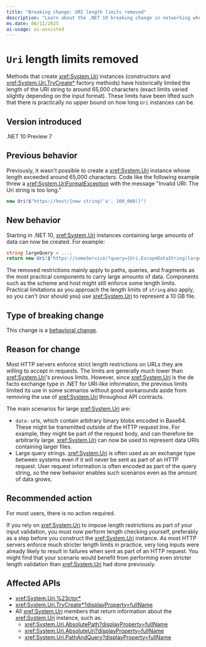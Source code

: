 ```yaml
---
title: "Breaking change: URI length limits removed"
description: "Learn about the .NET 10 breaking change in networking where URI length limits of around 65K characters have been removed."
ms.date: 08/11/2025
ai-usage: ai-assisted
---
```


# `Uri` length limits removed

Methods that create <xref:System.Uri> instances (constructors and <xref:System.Uri.TryCreate*> factory methods) have historically limited the length of the URI string to around 65,000 characters (exact limits varied slightly depending on the input format). These limits have been lifted such that there is practically no upper bound on how long `Uri` instances can be.

## Version introduced

.NET 10 Preview 7

## Previous behavior

Previously, it wasn't possible to create a <xref:System.Uri> instance whose length exceeded around 65,000 characters. Code like the following example threw a <xref:System.UriFormatException> with the message "Invalid URI: The Uri string is too long."

```csharp
new Uri($"https://host/{new string('a', 100_000)}")
```

## New behavior

Starting in .NET 10, <xref:System.Uri> instances containing large amounts of data can now be created. For example:

```csharp
string largeQuery = ...;
return new Uri($"https://someService/?query={Uri.EscapeDataString(largeQuery)}");
```

The removed restrictions mainly apply to paths, queries, and fragments as the most practical components to carry large amounts of data. Components such as the scheme and host might still enforce some length limits. Practical limitations as you approach the length limits of `string` also apply, so you can't (nor should you) use <xref:System.Uri> to represent a 10 GB file.

## Type of breaking change

This change is a [behavioral change](../../categories.md#behavioral-change).

## Reason for change

Most HTTP servers enforce strict length restrictions on URLs they are willing to accept in requests. The limits are generally much lower than <xref:System.Uri>'s previous limits. However, since <xref:System.Uri> is the de facto exchange type in .NET for URI-like information, the previous limits limited its use in some scenarios without good workarounds aside from removing the use of <xref:System.Uri> throughout API contracts.

The main scenarios for large <xref:System.Uri> are:

- `data:` uris, which contain arbitrary binary blobs encoded in Base64. These might be transmitted outside of the HTTP request line. For example, they might be part of the request body, and can therefore be arbitrarily large. <xref:System.Uri> can now be used to represent data URIs containing larger files.
- Large query strings. <xref:System.Uri> is often used as an exchange type between systems even if it will never be sent as part of an HTTP request. User request information is often encoded as part of the query string, so the new behavior enables such scenarios even as the amount of data grows.

## Recommended action

For most users, there is no action required.

If you rely on <xref:System.Uri> to impose length restrictions as part of your input validation, you must now perform length checking yourself, preferably as a step before you construct the <xref:System.Uri> instance. As most HTTP servers enforce much stricter length limits in practice, very long inputs were already likely to result in failures when sent as part of an HTTP request. You might find that your scenario would benefit from performing even stricter length validation than <xref:System.Uri> had done previously.

## Affected APIs

- <xref:System.Uri.%23ctor*>
- <xref:System.Uri.TryCreate*?displayProperty=fullName>
- All <xref:System.Uri> members that return information about the <xref:System.Uri> instance, such as:
  - <xref:System.Uri.AbsolutePath?displayProperty=fullName>
  - <xref:System.Uri.AbsoluteUri?displayProperty=fullName>
  - <xref:System.Uri.PathAndQuery?displayProperty=fullName>
